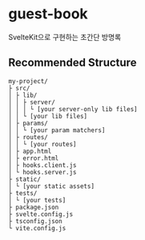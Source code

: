 # guest-book

SvelteKit으로 구현하는 초간단 방명록

## Recommended Structure

```
my-project/
├ src/
│ ├ lib/
│ │ ├ server/
│ │ │ └ [your server-only lib files]
│ │ └ [your lib files]
│ ├ params/
│ │ └ [your param matchers]
│ ├ routes/
│ │ └ [your routes]
│ ├ app.html
│ ├ error.html
│ ├ hooks.client.js
│ └ hooks.server.js
├ static/
│ └ [your static assets]
├ tests/
│ └ [your tests]
├ package.json
├ svelte.config.js
├ tsconfig.json
└ vite.config.js
```
